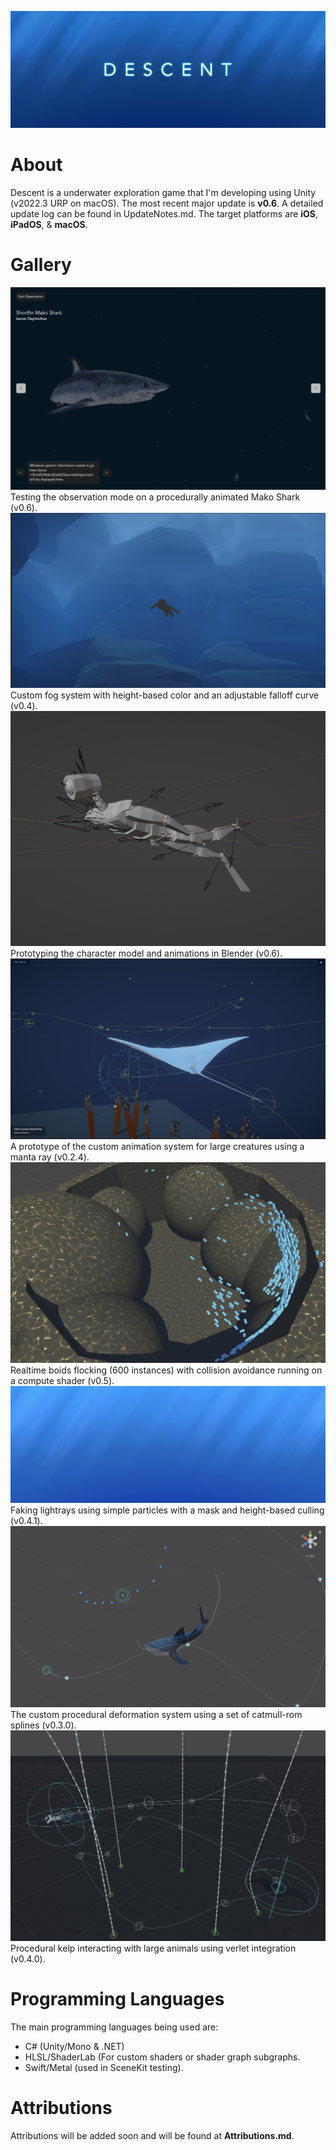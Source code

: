 ![](https://raw.githubusercontent.com/rvishwajith/Descent/main/Thumbnails/thumbnail.png)

# About
Descent is a underwater exploration game that I'm developing using Unity (v2022.3 URP on macOS). The most recent major update is **v0.6**. A detailed update log can be found in UpdateNotes.md. The target platforms are **iOS**, **iPadOS**, & **macOS**.

# Gallery
![](https://raw.githubusercontent.com/rvishwajith/Descent/main/Thumbnails/v0-6-0-observing-mako.png)
Testing the observation mode on a procedurally animated Mako Shark (v0.6).
![](https://raw.githubusercontent.com/rvishwajith/Descent/main/Thumbnails/v0-4-0-fog2.png)
Custom fog system with height-based color and an adjustable falloff curve (v0.4).
![](https://raw.githubusercontent.com/rvishwajith/Descent/main/Thumbnails/v0-6-0-character-model.png)
Prototyping the character model and animations in Blender (v0.6).
![](https://raw.githubusercontent.com/rvishwajith/Descent/main/Thumbnails/v0-2-4.png)
A prototype of the custom animation system for large creatures using a manta ray (v0.2.4).
![](https://raw.githubusercontent.com/rvishwajith/Descent/main/Thumbnails/v0-5-0-boids.png)
Realtime boids flocking (600 instances) with collision avoidance running on a compute shader (v0.5).
![](https://raw.githubusercontent.com/rvishwajith/Descent/main/Thumbnails/v0-4-1-godrays.png)
Faking lightrays using simple particles with a mask and height-based culling (v0.4.1).
![](https://raw.githubusercontent.com/rvishwajith/Descent/main/Thumbnails/spline-animation-demo.png)
The custom procedural deformation system using a set of catmull-rom splines (v0.3.0).
![](https://raw.githubusercontent.com/rvishwajith/Descent/main/Thumbnails/v0-4-0-verlet-kelp2.png)
Procedural kelp interacting with large animals using verlet integration (v0.4.0).

# Programming Languages
The main programming languages being used are:
- C# (Unity/Mono & .NET)
- HLSL/ShaderLab (For custom shaders or shader graph subgraphs.
- Swift/Metal (used in SceneKit testing).

# Attributions
Attributions will be added soon and will be found at **Attributions.md**.